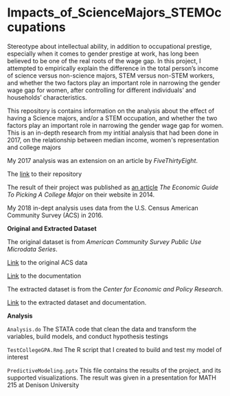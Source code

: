 # Impacts_of_ScienceMajors_STEMOccupations

Stereotype about intellectual ability, in addition to occupational prestige, especially when it comes to gender prestige at work, has long been believed to be one of the real roots of the wage gap. In this project, I attempted to empirically explain the difference in the total person’s income of science versus non-science majors, STEM versus non-STEM workers, and whether the two factors play an important role in narrowing the gender wage gap for women, after controlling for different individuals’ and households’ characteristics. 


This repository is contains information on the analysis about the effect of having a Science majors, and/or a STEM occupation, and whether the two factors play an important role in narrowing the gender wage gap for women. This is an in-depth research from my intitial analysis that had been done in 2017, on the relationship between median income, women's representation and college majors 

My 2017 analysis was an extension on an article by *FiveThirtyEight*. 

The [link](https://github.com/fivethirtyeight/data/tree/master/college-majors) to their repository

The result of their project was published as [an article](https://fivethirtyeight.com/features/the-economic-guide-to-picking-a-college-major/) *The Economic Guide To Picking A College Major* on their website in 2014.

My 2018 in-dept analysis uses data from the U.S. Census American Community Survey (ACS) in 2016. 

**Original and Extracted Dataset**

The original dataset is from *American Community Survey Public Use Microdata Series*.

[Link](http://www.census.gov/programs-surveys/acs/data/pums.html) to the original ACS data

[Link](http://www.census.gov/programs-surveys/acs/technical-documentation/pums.html) to the documentation

The extracted dataset is from the *Center for Economic and Policy Research*.

[Link](http://ceprdata.org/acs-uniform-data-extracts/) to the extracted dataset and documentation.


**Analysis**

`Analysis.do` The STATA code that clean the data and transform the variables, build models, and conduct hypothesis testings

`TestCollegeGPA.Rmd` The R script that I created to build and test my model of interest

`PredictiveModeling.pptx` This file contains the results of the project, and its supported visualizations. The result was given in a presentation for MATH 215 at Denison University

